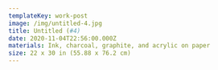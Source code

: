 ```yaml
---
templateKey: work-post
image: /img/untitled-4.jpg
title: Untitled (#4)
date: 2020-11-04T22:56:00.000Z
materials: Ink, charcoal, graphite, and acrylic on paper
size: 22 x 30 in (55.88 x 76.2 cm)
---
```

